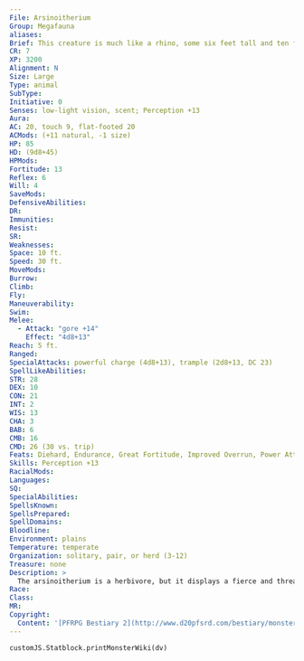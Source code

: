 ```yaml
---
File: Arsinoitherium
Group: Megafauna
aliases: 
Brief: This creature is much like a rhino, some six feet tall and ten feet long, with a pair of massive, knife-like horns curving up from its nose.
CR: 7
XP: 3200
Alignment: N
Size: Large
Type: animal
SubType: 
Initiative: 0
Senses: low-light vision, scent; Perception +13
Aura: 
AC: 20, touch 9, flat-footed 20
ACMods: (+11 natural, -1 size)
HP: 85
HD: (9d8+45)
HPMods: 
Fortitude: 13
Reflex: 6
Will: 4
SaveMods: 
DefensiveAbilities: 
DR: 
Immunities: 
Resist: 
SR: 
Weaknesses: 
Space: 10 ft.
Speed: 30 ft.
MoveMods: 
Burrow: 
Climb: 
Fly: 
Maneuverability: 
Swim: 
Melee: 
  - Attack: "gore +14"
    Effect: "4d8+13"
Reach: 5 ft.
Ranged: 
SpecialAttacks: powerful charge (4d8+13), trample (2d8+13, DC 23)
SpellLikeAbilities: 
STR: 28
DEX: 10
CON: 21
INT: 2
WIS: 13
CHA: 3
BAB: 6
CMB: 16
CMD: 26 (30 vs. trip)
Feats: Diehard, Endurance, Great Fortitude, Improved Overrun, Power Attack
Skills: Perception +13
RacialMods: 
Languages: 
SQ: 
SpecialAbilities: 
SpellsKnown: 
SpellsPrepared: 
SpellDomains: 
Bloodline: 
Environment: plains
Temperature: temperate
Organization: solitary, pair, or herd (3-12)
Treasure: none
Description: >
  The arsinoitherium is a herbivore, but it displays a fierce and threatening behavior when it perceives danger: bellowing, stamping, and tossing its head. Threats that do not recede from such warnings are met with a fierce bellow and a charge.  ARSINOITHERIUM COMPANIONS  Starting Statistics: Size Medium; Speed 30 ft.; AC +4 natural; Attack gore (1d8); Ability Scores Str 14, Dex 12, Con 15, Int 2, Wis 13, Cha 3; Special Qualities low-light vision, scent.  7th-Level Adv.: Size Large; AC +2 natural; Attack gore (2d8); Ability Scores Str +8, Dex -2, Con +4; Special Qualities powerful charge (2d8), trample.
Race: 
Class: 
MR: 
Copyright:
  Content: '[PFRPG Bestiary 2](http://www.d20pfsrd.com/bestiary/monster-listings/animals/arsinoitherium)'
---
```

```dataviewjs
customJS.Statblock.printMonsterWiki(dv)
```
